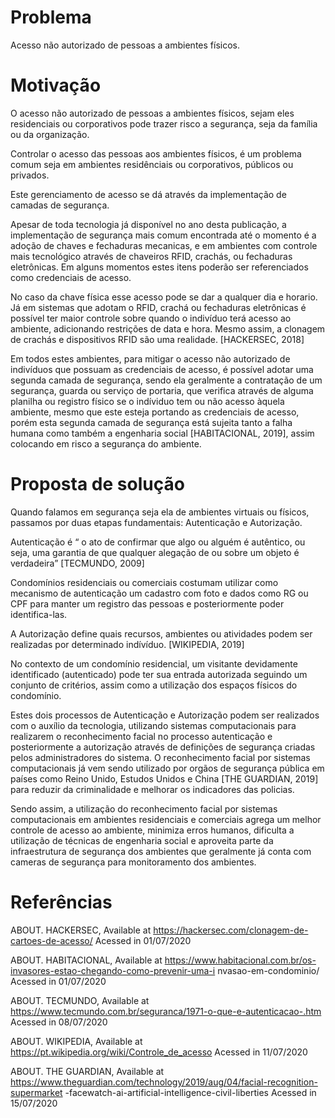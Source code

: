 # Problema

Acesso não autorizado de pessoas a ambientes físicos.

# Motivação

O acesso não autorizado de pessoas a ambientes físicos, sejam eles residenciais
ou corporativos pode trazer risco a segurança, seja da família ou da organização.

Controlar o acesso das pessoas aos ambientes físicos, é um problema comum seja
em ambientes residênciais ou corporativos, públicos ou privados.

Este gerenciamento de acesso se dá através da implementação de camadas de
segurança.

Apesar de toda tecnologia já disponível no ano desta publicação, a implementação
de segurança mais comum encontrada até o momento é a adoção de chaves e
fechaduras mecanicas, e em ambientes com controle mais tecnológico através de
chaveiros RFID, crachás, ou fechaduras eletrônicas. Em alguns momentos estes
itens poderão ser referenciados como credenciais de acesso.

No caso da chave física esse acesso pode se dar a qualquer dia e horario.
Já em sistemas que adotam o RFID, crachá ou fechaduras eletrônicas é possível ter
maior controle sobre quando o indivíduo terá acesso ao ambiente, adicionando
restrições de data e hora.
Mesmo assim, a clonagem de crachás e dispositivos RFID são uma realidade.
[HACKERSEC, 2018]

Em todos estes ambientes, para mitigar o acesso não autorizado de indivíduos que
possuam as credenciais de acesso, é possível adotar uma segunda camada de
segurança, sendo ela geralmente a contratação de um segurança, guarda ou
serviço de portaria, que verifica através de alguma planilha ou registro físico se o
indíviduo tem ou não acesso àquela ambiente, mesmo que este esteja portando as
credenciais de acesso, porém esta segunda camada de segurança está sujeita tanto
a falha humana como também a engenharia social [HABITACIONAL, 2019], assim
colocando em risco a segurança do ambiente.

# Proposta de solução

Quando falamos em segurança seja ela de ambientes virtuais ou físicos, passamos
por duas etapas fundamentais: Autenticação e Autorização.

Autenticação é “​ o ato de confirmar que algo ou alguém é autêntico, ou seja, uma
garantia de que qualquer alegação de ou sobre um objeto é verdadeira”
[TECMUNDO, 2009]

Condomínios residenciais ou comerciais costumam utilizar como mecanismo de
autenticação um cadastro com foto e dados como RG ou CPF para manter um
registro das pessoas e posteriormente poder identifica-las.

A Autorização define quais recursos, ambientes ou atividades podem ser realizadas
por determinado indívíduo. [WIKIPEDIA, 2019]

No contexto de um condomínio residencial, um visitante devidamente identificado
(autenticado) pode ter sua entrada autorizada seguindo um conjunto de critérios,
assim como a utilização dos espaços físicos do condomínio.

Estes dois processos de Autenticação e Autorização podem ser realizados com o
auxílio da tecnologia, utilizando sistemas computacionais para realizarem o
reconhecimento facial no processo autenticação e posteriormente a autorização
através de definições de segurança criadas pelos administradores do sistema.
O reconhecimento facial por sistemas computacionais já vem sendo utilizado por
orgãos de segurança pública em países como Reino Unido, Estudos Unidos e China
[THE GUARDIAN, 2019] para reduzir da criminalidade e melhorar os indicadores
das policias.

Sendo assim, a utilização do reconhecimento facial por sistemas computacionais em
ambientes residenciais e comerciais agrega um melhor controle de acesso ao
ambiente, minimiza erros humanos, dificulta a utilização de técnicas de engenharia
social e aproveita parte da infraestrutura de segurança dos ambientes que
geralmente já conta com cameras de segurança para monitoramento dos
ambientes.

# Referências

ABOUT. HACKERSEC, Available at
https://hackersec.com/clonagem-de-cartoes-de-acesso/ Acessed in 01/07/2020

ABOUT. HABITACIONAL, Available at
https://www.habitacional.com.br/os-invasores-estao-chegando-como-prevenir-uma-i
nvasao-em-condominio/ Acessed in 01/07/2020

ABOUT. TECMUNDO, Available at
https://www.tecmundo.com.br/seguranca/1971-o-que-e-autenticacao-.htm Acessed
in 08/07/2020

ABOUT. WIKIPEDIA, Available at https://pt.wikipedia.org/wiki/Controle_de_acesso
Acessed in 11/07/2020

ABOUT. THE GUARDIAN, Available at
https://www.theguardian.com/technology/2019/aug/04/facial-recognition-supermarket
-facewatch-ai-artificial-intelligence-civil-liberties Acessed in 15/07/2020